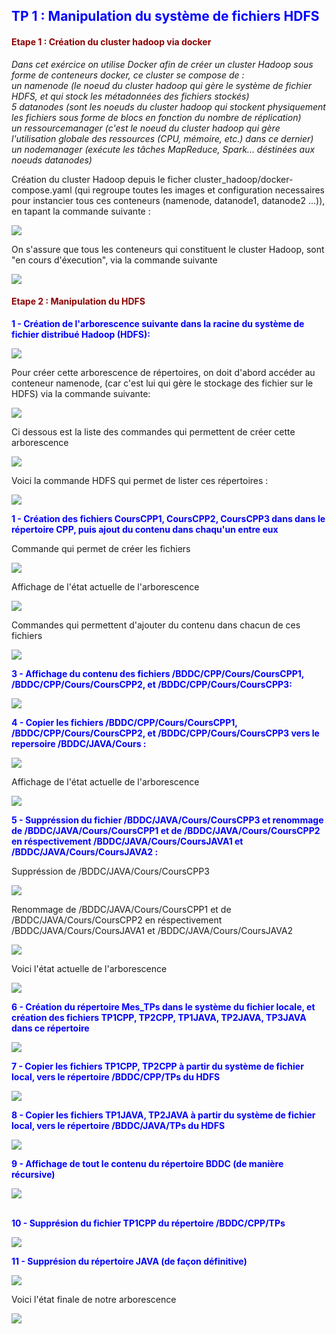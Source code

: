 <h2 style="color:blue">TP 1 : Manipulation du système de fichiers HDFS</h2>

<h4 style="color:darkred">Etape 1 : Création du cluster hadoop via docker</h4>
<i>
	Dans cet exércice on utilise Docker afin de créer un cluster Hadoop sous forme de conteneurs docker, ce cluster se compose de : 
	<br />
	un namenode (le noeud du cluster hadoop qui gère le système de fichier HDFS, et qui stock les métadonnées des fichiers stockés)
	<br />
	5 datanodes (sont les noeuds du cluster hadoop qui stockent physiquement les fichiers sous forme de blocs en fonction du nombre de réplication)
	<br />
	un ressourcemanager (c'est le noeud du cluster hadoop qui gère l'utilisation globale des ressources (CPU, mémoire, etc.) dans ce dernier)
	<br />
	un nodemanager (exécute les tâches MapReduce, Spark... déstinées aux noeuds datanodes)
</i>
<p>
	Création du cluster Hadoop depuis le ficher cluster_hadoop/docker-compose.yaml (qui regroupe toutes les images et configuration 
	necessaires pour instancier tous ces conteneurs (namenode, datanode1, datanode2 ...)), en tapant la commande suivante :
</p>
<img src="./imgs/1.png">
<p>
	On s'assure que tous les conteneurs qui constituent le cluster Hadoop, sont "en cours d'éxecution", via la commande suivante
</p>
<img src="./imgs/2.png">
<br/>
<h4 style="color:darkred">Etape 2 : Manipulation du HDFS</h4>
<p style="color:blue"><b>1 - Création de l'arborescence suivante dans la racine du système de fichier distribué Hadoop (HDFS): </b></p>
<img src="./imgs/arborescence.png">
<p>
	Pour créer cette arborescence de répertoires, on doit d'abord accéder au conteneur namenode, (car c'est lui qui gère le stockage
	des fichier sur le HDFS) via la commande suivante:	
</p>
<img src="./imgs/3.png">
<p>
	Ci dessous est la liste des commandes qui permettent de créer cette arborescence
</p>
<img src="./imgs/4.png">
<p>
	Voici la commande HDFS qui permet de lister ces répertoires :
</p>
<img src="./imgs/5.png">
<br/>
<p style="color:blue">
	<b>
		1 - Création des fichiers CoursCPP1, CoursCPP2, CoursCPP3 dans dans le répertoire CPP, puis ajout du contenu 
		dans chaqu'un entre eux
	</b>
</p>
<p>Commande qui permet de créer les fichiers</p>
<img src="./imgs/6.png">

<p>Affichage de l'état actuelle de l'arborescence</p>
<img src="./imgs/7.png">

<p>Commandes qui permettent d'ajouter du contenu dans chacun de ces fichiers</p>
<img src="./imgs/8.png">

<br />

<p style="color:blue"><b>
	3 - Affichage du contenu des fichiers /BDDC/CPP/Cours/CoursCPP1, /BDDC/CPP/Cours/CoursCPP2, et /BDDC/CPP/Cours/CoursCPP3: </b>
</p>
<img src="./imgs/9.png">


<br />
<p style="color:blue">
	<b>
		4 - Copier les fichiers /BDDC/CPP/Cours/CoursCPP1, /BDDC/CPP/Cours/CoursCPP2, et /BDDC/CPP/Cours/CoursCPP3 vers le repersoire
		/BDDC/JAVA/Cours : 
	</b>
</p>
<img src="./imgs/10.png">

<p>Affichage de l'état actuelle de l'arborescence</p>
<img src="./imgs/11.png">

<br />
<p style="color:blue">
	<b>
		5 - Suppréssion du fichier /BDDC/JAVA/Cours/CoursCPP3 et renommage de /BDDC/JAVA/Cours/CoursCPP1 et de /BDDC/JAVA/Cours/CoursCPP2
		en réspectivement /BDDC/JAVA/Cours/CoursJAVA1 et /BDDC/JAVA/Cours/CoursJAVA2 : 
	</b>
</p>
<p>Suppréssion de /BDDC/JAVA/Cours/CoursCPP3</p>
<img src="./imgs/12.png">

<p>Renommage de /BDDC/JAVA/Cours/CoursCPP1 et de /BDDC/JAVA/Cours/CoursCPP2 en réspectivement /BDDC/JAVA/Cours/CoursJAVA1 et /BDDC/JAVA/Cours/CoursJAVA2</p>
<img src="./imgs/13.png">

<p>Voici l'état actuelle de l'arborescence</p>
<img src="./imgs/14.png">

<br />
<p style="color:blue">
	<b>
		6 - Création du répertoire Mes_TPs dans le système du fichier locale, et création des fichiers TP1CPP, 
		TP2CPP, TP1JAVA, TP2JAVA, TP3JAVA dans ce répertoire
	</b>
</p>
<img src="./imgs/15.png">

<br />
<p style="color:blue">
	<b>
		7 - Copier les fichiers TP1CPP, TP2CPP à partir du système de fichier local, vers le répertoire /BDDC/CPP/TPs du HDFS
	</b>
</p>
<img src="./imgs/16.png">
<br />
<p style="color:blue">
	<b>
		8 - Copier les fichiers TP1JAVA, TP2JAVA à partir du système de fichier local, vers le répertoire /BDDC/JAVA/TPs du HDFS
	</b>
</p>
<img src="./imgs/17.png">
<br />

<p style="color:blue">
	<b>
		9 - Affichage de tout le contenu du répertoire BDDC (de manière récursive)
	</b>
</p>
<img src="./imgs/18.png">
<br />

<br />

<p style="color:blue">
	<b>
		10 - Supprésion du fichier TP1CPP du répertoire /BDDC/CPP/TPs
	</b>
</p>
<img src="./imgs/19.png">
<br />

<p style="color:blue">
	<b>
		11 - Supprésion du répertoire JAVA (de façon définitive)
	</b>
</p>
<img src="./imgs/20.png">

<br />
<p>Voici l'état finale de notre arborescence<p>
<img src="./imgs/21.png">